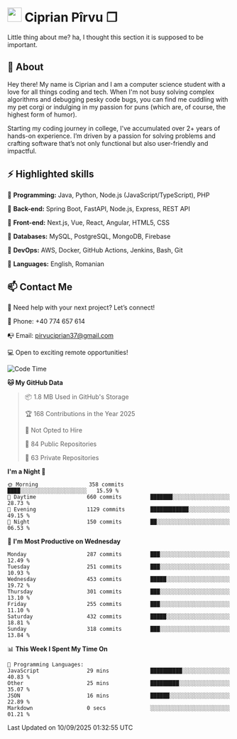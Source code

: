 # <img height="32px" src="https://user-images.githubusercontent.com/74038190/216122041-518ac897-8d92-4c6b-9b3f-ca01dcaf38ee.png"> Ciprian Pîrvu ❐ </h1>

Little thing about me? ha, I thought this section it is supposed to be important.

## 🧐 About

Hey there! My name is Ciprian and I am a computer science student with a love for all things coding and tech. When I'm not busy solving complex algorithms and debugging pesky code bugs, you can find me cuddling with my pet corgi or indulging in my passion for puns (which are, of course, the highest form of humor).

Starting my coding journey in college, I've accumulated over 2+ years of hands-on experience. I’m driven by a passion for solving problems and crafting software that’s not only functional but also user-friendly and impactful.


## ⚡ Highlighted skills

🎯 **Programming:** Java, Python, Node.js (JavaScript/TypeScript), PHP

🎯 **Back-end:** Spring Boot, FastAPI, Node.js, Express, REST API

🎯 **Front-end:** Next.js, Vue, React, Angular, HTML5, CSS

🎯 **Databases:** MySQL, PostgreSQL, MongoDB, Firebase

🎯 **DevOps:** AWS, Docker, GitHub Actions, Jenkins, Bash, Git

🎯 **Languages:** English, Romanian



## 📫 Contact Me

🤝 Need help with your next project? Let’s connect!

📱 Phone: +40 774 657 614

📭 Email: pirvuciprian37@gmail.com


💻 Open to exciting remote opportunities!

<!--START_SECTION:waka-->
![Code Time](http://img.shields.io/badge/Code%20Time-2%2C352%20hrs%2036%20mins-blue)

**🐱 My GitHub Data** 

> 📦 1.8 MB Used in GitHub's Storage 
 > 
> 🏆 168 Contributions in the Year 2025
 > 
> 🚫 Not Opted to Hire
 > 
> 📜 84 Public Repositories 
 > 
> 🔑 63 Private Repositories 
 > 
**I'm a Night 🦉** 

```text
🌞 Morning                358 commits         ████░░░░░░░░░░░░░░░░░░░░░   15.59 % 
🌆 Daytime                660 commits         ███████░░░░░░░░░░░░░░░░░░   28.73 % 
🌃 Evening                1129 commits        ████████████░░░░░░░░░░░░░   49.15 % 
🌙 Night                  150 commits         ██░░░░░░░░░░░░░░░░░░░░░░░   06.53 % 
```
📅 **I'm Most Productive on Wednesday** 

```text
Monday                   287 commits         ███░░░░░░░░░░░░░░░░░░░░░░   12.49 % 
Tuesday                  251 commits         ███░░░░░░░░░░░░░░░░░░░░░░   10.93 % 
Wednesday                453 commits         █████░░░░░░░░░░░░░░░░░░░░   19.72 % 
Thursday                 301 commits         ███░░░░░░░░░░░░░░░░░░░░░░   13.10 % 
Friday                   255 commits         ███░░░░░░░░░░░░░░░░░░░░░░   11.10 % 
Saturday                 432 commits         █████░░░░░░░░░░░░░░░░░░░░   18.81 % 
Sunday                   318 commits         ███░░░░░░░░░░░░░░░░░░░░░░   13.84 % 
```


📊 **This Week I Spent My Time On** 

```text
💬 Programming Languages: 
JavaScript               29 mins             ██████████░░░░░░░░░░░░░░░   40.83 % 
Other                    25 mins             █████████░░░░░░░░░░░░░░░░   35.07 % 
JSON                     16 mins             ██████░░░░░░░░░░░░░░░░░░░   22.89 % 
Markdown                 0 secs              ░░░░░░░░░░░░░░░░░░░░░░░░░   01.21 % 
```


 Last Updated on 10/09/2025 01:32:55 UTC
<!--END_SECTION:waka-->
